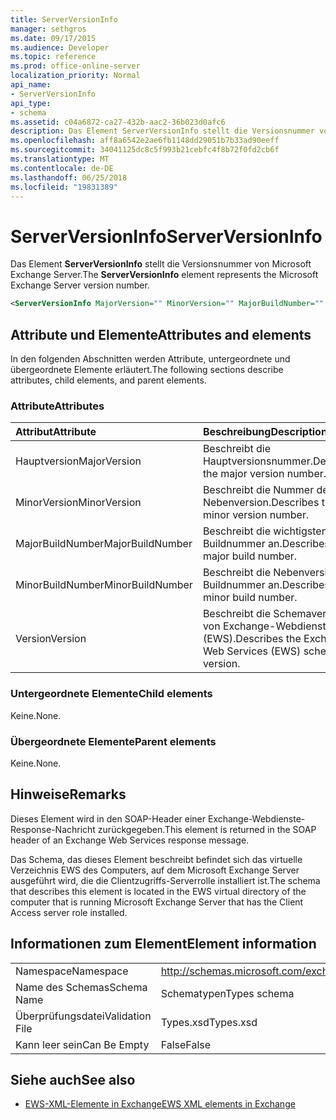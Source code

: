 ```yaml
---
title: ServerVersionInfo
manager: sethgros
ms.date: 09/17/2015
ms.audience: Developer
ms.topic: reference
ms.prod: office-online-server
localization_priority: Normal
api_name:
- ServerVersionInfo
api_type:
- schema
ms.assetid: c04a6872-ca27-432b-aac2-36b023d0afc6
description: Das Element ServerVersionInfo stellt die Versionsnummer von Microsoft Exchange Server.
ms.openlocfilehash: aff8a6542e2ae6fb1148dd29051b7b33ad90eeff
ms.sourcegitcommit: 34041125dc8c5f993b21cebfc4f8b72f0fd2cb6f
ms.translationtype: MT
ms.contentlocale: de-DE
ms.lasthandoff: 06/25/2018
ms.locfileid: "19831389"
---
```

# <a name="serverversioninfo"></a><span data-ttu-id="c5f2a-103">ServerVersionInfo</span><span class="sxs-lookup"><span data-stu-id="c5f2a-103">ServerVersionInfo</span></span>

<span data-ttu-id="c5f2a-104">Das Element **ServerVersionInfo** stellt die Versionsnummer von Microsoft Exchange Server.</span><span class="sxs-lookup"><span data-stu-id="c5f2a-104">The **ServerVersionInfo** element represents the Microsoft Exchange Server version number.</span></span> 
  
```xml
<ServerVersionInfo MajorVersion="" MinorVersion="" MajorBuildNumber="" MinorBuildNumber="" Version="" />
```

## <a name="attributes-and-elements"></a><span data-ttu-id="c5f2a-105">Attribute und Elemente</span><span class="sxs-lookup"><span data-stu-id="c5f2a-105">Attributes and elements</span></span>

<span data-ttu-id="c5f2a-106">In den folgenden Abschnitten werden Attribute, untergeordnete und übergeordnete Elemente erläutert.</span><span class="sxs-lookup"><span data-stu-id="c5f2a-106">The following sections describe attributes, child elements, and parent elements.</span></span>
  
### <a name="attributes"></a><span data-ttu-id="c5f2a-107">Attribute</span><span class="sxs-lookup"><span data-stu-id="c5f2a-107">Attributes</span></span>

|<span data-ttu-id="c5f2a-108">**Attribut**</span><span class="sxs-lookup"><span data-stu-id="c5f2a-108">**Attribute**</span></span>|<span data-ttu-id="c5f2a-109">**Beschreibung**</span><span class="sxs-lookup"><span data-stu-id="c5f2a-109">**Description**</span></span>|
|:-----|:-----|
|<span data-ttu-id="c5f2a-110">Hauptversion</span><span class="sxs-lookup"><span data-stu-id="c5f2a-110">MajorVersion</span></span>  <br/> |<span data-ttu-id="c5f2a-111">Beschreibt die Hauptversionsnummer.</span><span class="sxs-lookup"><span data-stu-id="c5f2a-111">Describes the major version number.</span></span>  <br/> |
|<span data-ttu-id="c5f2a-112">MinorVersion</span><span class="sxs-lookup"><span data-stu-id="c5f2a-112">MinorVersion</span></span>  <br/> |<span data-ttu-id="c5f2a-113">Beschreibt die Nummer der Nebenversion.</span><span class="sxs-lookup"><span data-stu-id="c5f2a-113">Describes the minor version number.</span></span>  <br/> |
|<span data-ttu-id="c5f2a-114">MajorBuildNumber</span><span class="sxs-lookup"><span data-stu-id="c5f2a-114">MajorBuildNumber</span></span>  <br/> |<span data-ttu-id="c5f2a-115">Beschreibt die wichtigsten Buildnummer an.</span><span class="sxs-lookup"><span data-stu-id="c5f2a-115">Describes the major build number.</span></span>  <br/> |
|<span data-ttu-id="c5f2a-116">MinorBuildNumber</span><span class="sxs-lookup"><span data-stu-id="c5f2a-116">MinorBuildNumber</span></span>  <br/> |<span data-ttu-id="c5f2a-117">Beschreibt die Nebenversion Buildnummer an.</span><span class="sxs-lookup"><span data-stu-id="c5f2a-117">Describes the minor build number.</span></span>  <br/> |
|<span data-ttu-id="c5f2a-118">Version</span><span class="sxs-lookup"><span data-stu-id="c5f2a-118">Version</span></span>  <br/> |<span data-ttu-id="c5f2a-119">Beschreibt die Schemaversion von Exchange-Webdienste (EWS).</span><span class="sxs-lookup"><span data-stu-id="c5f2a-119">Describes the Exchange Web Services (EWS) schema version.</span></span>  <br/> |
   
### <a name="child-elements"></a><span data-ttu-id="c5f2a-120">Untergeordnete Elemente</span><span class="sxs-lookup"><span data-stu-id="c5f2a-120">Child elements</span></span>

<span data-ttu-id="c5f2a-121">Keine.</span><span class="sxs-lookup"><span data-stu-id="c5f2a-121">None.</span></span>
  
### <a name="parent-elements"></a><span data-ttu-id="c5f2a-122">Übergeordnete Elemente</span><span class="sxs-lookup"><span data-stu-id="c5f2a-122">Parent elements</span></span>

<span data-ttu-id="c5f2a-123">Keine.</span><span class="sxs-lookup"><span data-stu-id="c5f2a-123">None.</span></span>
  
## <a name="remarks"></a><span data-ttu-id="c5f2a-124">Hinweise</span><span class="sxs-lookup"><span data-stu-id="c5f2a-124">Remarks</span></span>

<span data-ttu-id="c5f2a-125">Dieses Element wird in den SOAP-Header einer Exchange-Webdienste-Response-Nachricht zurückgegeben.</span><span class="sxs-lookup"><span data-stu-id="c5f2a-125">This element is returned in the SOAP header of an Exchange Web Services response message.</span></span>
  
<span data-ttu-id="c5f2a-126">Das Schema, das dieses Element beschreibt befindet sich das virtuelle Verzeichnis EWS des Computers, auf dem Microsoft Exchange Server ausgeführt wird, die die Clientzugriffs-Serverrolle installiert ist.</span><span class="sxs-lookup"><span data-stu-id="c5f2a-126">The schema that describes this element is located in the EWS virtual directory of the computer that is running Microsoft Exchange Server that has the Client Access server role installed.</span></span> 
  
## <a name="element-information"></a><span data-ttu-id="c5f2a-127">Informationen zum Element</span><span class="sxs-lookup"><span data-stu-id="c5f2a-127">Element information</span></span>

|||
|:-----|:-----|
|<span data-ttu-id="c5f2a-128">Namespace</span><span class="sxs-lookup"><span data-stu-id="c5f2a-128">Namespace</span></span>  <br/> |http://schemas.microsoft.com/exchange/services/2006/types  <br/> |
|<span data-ttu-id="c5f2a-129">Name des Schemas</span><span class="sxs-lookup"><span data-stu-id="c5f2a-129">Schema Name</span></span>  <br/> |<span data-ttu-id="c5f2a-130">Schematypen</span><span class="sxs-lookup"><span data-stu-id="c5f2a-130">Types schema</span></span>  <br/> |
|<span data-ttu-id="c5f2a-131">Überprüfungsdatei</span><span class="sxs-lookup"><span data-stu-id="c5f2a-131">Validation File</span></span>  <br/> |<span data-ttu-id="c5f2a-132">Types.xsd</span><span class="sxs-lookup"><span data-stu-id="c5f2a-132">Types.xsd</span></span>  <br/> |
|<span data-ttu-id="c5f2a-133">Kann leer sein</span><span class="sxs-lookup"><span data-stu-id="c5f2a-133">Can Be Empty</span></span>  <br/> |<span data-ttu-id="c5f2a-134">False</span><span class="sxs-lookup"><span data-stu-id="c5f2a-134">False</span></span>  <br/> |
   
## <a name="see-also"></a><span data-ttu-id="c5f2a-135">Siehe auch</span><span class="sxs-lookup"><span data-stu-id="c5f2a-135">See also</span></span>



- [<span data-ttu-id="c5f2a-136">EWS-XML-Elemente in Exchange</span><span class="sxs-lookup"><span data-stu-id="c5f2a-136">EWS XML elements in Exchange</span></span>](ews-xml-elements-in-exchange.md)


